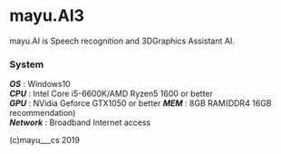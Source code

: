 # mayu.AI3
mayu.AI is Speech recognition and 3DGraphics Assistant AI.  
### System  
***OS***  : Windows10  
***CPU*** : Intel Core i5-6600K/AMD Ryzen5 1600 or better  
***GPU*** : NVidia Geforce GTX1050 or better
***MEM*** : 8GB RAM(DDR4 16GB recommendation)  
***Network*** : Broadband Internet access
  
(c)mayu___cs 2019
